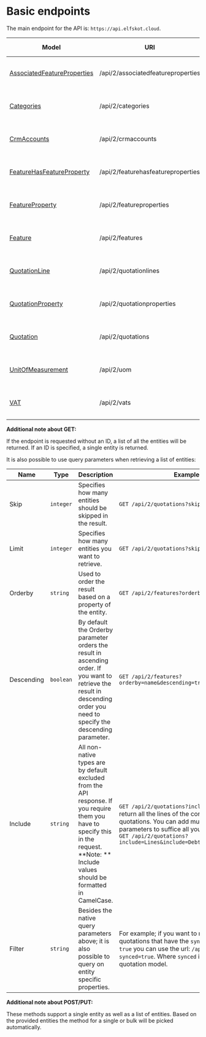 # Basic endpoints

The main endpoint for the API is: `https://api.elfskot.cloud`.

| Model                                                        | URI                                | Supported methods      |
| ------------------------------------------------------------ | ---------------------------------- | ---------------------- |
| [AssociatedFeatureProperties](/models#associatedfeatureproperty) | /api/2/associatedfeatureproperties | GET, POST, PUT, DELETE |
| [Categories](/models#categories)                             | /api/2/categories                  | GET, POST, PUT, DELETE |
| [CrmAccounts](/models#crmaccounts)                           | /api/2/crmaccounts                 | GET, POST, PUT, DELETE |
| [FeatureHasFeatureProperty](/models#featurehasfeatureproperty) | /api/2/featurehasfeatureproperties | GET, POST, PUT, DELETE |
| [FeatureProperty](/models#featureproperty)                   | /api/2/featureproperties           | GET, POST, PUT, DELETE |
| [Feature](/models#feature)                                   | /api/2/features                    | GET, POST, PUT, DELETE |
| [QuotationLine](/models#quotationline)                       | /api/2/quotationlines              | GET, POST, PUT, DELETE |
| [QuotationProperty](/models#quotationproperty)               | /api/2/quotationproperties         | GET, POST, PUT, DELETE |
| [Quotation](/models#quotation)                               | /api/2/quotations                  | GET, POST, PUT, DELETE |
| [UnitOfMeasurement](/models#unitofmeasurement)               | /api/2/uom                         | GET, POST, PUT, DELETE |
| [VAT](/models#vat)                                           | /api/2/vats                        | GET, POST, PUT, DELETE |

**Additional note about GET:**

If the endpoint is requested without an ID, a list of all the entities will be returned. If an ID is specified, a single entity is returned.

It is also possible to use query parameters when retrieving a list of entities:

| Name       | Type      | Description                                                  | Example                                                      |
| ---------- | --------- | ------------------------------------------------------------ | ------------------------------------------------------------ |
| Skip       | `integer` | Specifies how many entities should be skipped in the result. | `GET /api/2/quotations?skip=10&limit=100`                    |
| Limit      | `integer` | Specifies how many entities you want to retrieve.            | `GET /api/2/quotations?skip=10&limit=100`                    |
| Orderby    | `string`  | Used to order the result based on a property of the entity.  | `GET /api/2/features?orderby=name`                           |
| Descending | `boolean` | By default the Orderby parameter orders the result in ascending order. If you want to retrieve the result in descending order you need to specify the descending parameter. | `GET /api/2/features?orderby=name&descending=true`           |
| Include    | `string`  | All non-native types are by default excluded from the API response. If you require them you have to specify this in the request. **Note: ** Include values should be formatted in CamelCase. | `GET /api/2/quotations?include=Lines` Will return all the lines of the corresponding quotations. You can add multiple include parameters to suffice all your requirements: `GET /api/2/quotations?include=Lines&include=Debtor&include=Seller` |
| Filter     | `string`  | Besides the native query parameters above; it is also possible to query on entity specific properties. | For example; if you want to retrieve a list of all quotations that have the `synced` property set to `true` you can use the url: `/api/2/quotations?synced=true`. Where `synced` is a property of the quotation model. |

**Additional note about POST/PUT:**

These methods support a single entity as well as a list of entities. Based on the provided entities the method for a single or bulk will be picked automatically.



